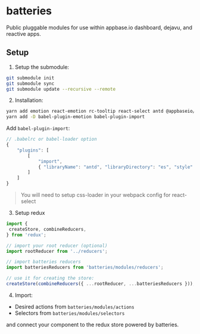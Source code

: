 # batteries

Public pluggable modules for use within appbase.io dashboard, dejavu, and reactive apps.

## Setup

1. Setup the submodule:

```bash
git submodule init
git submodule sync
git submodule update --recursive --remote
```

2. Installation:

```bash
yarn add emotion react-emotion rc-tooltip react-select antd @appbaseio/reactivesearch react-expand-collapse codesandbox react-element-to-jsx-string appbase-js react-ace brace recharts moment lodash reselect
yarn add -D babel-plugin-emotion babel-plugin-import
```

Add `babel-plugin-import`:

```js
// .babelrc or babel-loader option
{
	"plugins": [
		[
			"import",
			{ "libraryName": "antd", "libraryDirectory": "es", "style": "css" }
		]
	]
}
```

> You will need to setup css-loader in your webpack config for react-select

3. Setup redux

```js
import {
 createStore, combineReducers,
} from 'redux';

// import your root reducer (optional)
import rootReducer from '../reducers';

// import batteries reducers
import batteriesReducers from 'batteries/modules/reducers';

// use it for creating the store:
createStore(combineReducers({ ...rootReducer, ...batteriesReducers })),
```

4. Import: 

- Desired actions from `batteries/modules/actions`
- Selectors from `batteries/modules/selectors`

and connect your component to the redux store powered by batteries.
